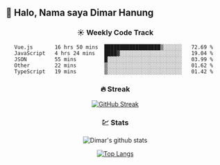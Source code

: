 ## 👋 Halo, Nama saya **Dimar Hanung**

<center>

### :sunny: Weekly Code Track
<!--START_SECTION:waka-->
```text
Vue.js       16 hrs 50 mins  ██████████████████▒░░░░░░   72.69 % 
JavaScript   4 hrs 24 mins   ████▓░░░░░░░░░░░░░░░░░░░░   19.04 % 
JSON         55 mins         █░░░░░░░░░░░░░░░░░░░░░░░░   03.99 % 
Other        22 mins         ▒░░░░░░░░░░░░░░░░░░░░░░░░   01.62 % 
TypeScript   19 mins         ▒░░░░░░░░░░░░░░░░░░░░░░░░   01.42 % 
```
<!--END_SECTION:waka-->

### :fire: Streak

[![GitHub Streak](http://github-readme-streak-stats.herokuapp.com?user=dimar-hanung)](https://git.io/streak-stats)

### :chart: Stats

![Dimar's github stats](https://github-readme-stats.vercel.app/api?username=dimar-hanung&show_icons=true&theme=vue)

[![Top Langs](https://github-readme-stats.vercel.app/api/top-langs/?username=dimar-hanung)](#)

</center>
